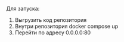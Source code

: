 Для запуска:
1. Выгрузить код репозитория
2. Внутри репозитория docker compose up
3. Перейти по адресу 0.0.0.0:80 
